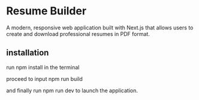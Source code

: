 # Resume Builder

A modern, responsive web application built with Next.js that allows users to create and download professional resumes in PDF format.

## installation

run npm install in the terminal

proceed to input npm run build

and finally run npm run dev to launch the application.

